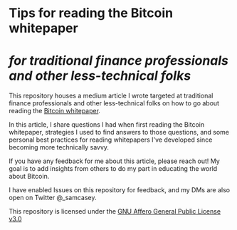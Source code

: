 # Tips for reading the Bitcoin whitepaper
# ***for traditional finance professionals and other less-technical folks***

This repository houses a medium article I wrote targeted at traditional finance professionals and other less-technical folks on how to go about reading the [Bitcoin whitepaper](https://bitcoin.org/bitcoin.pdf).

In this article, I share questions I had when first reading the Bitcoin whitepaper, strategies I used to find answers to those questions, and some personal best practices for reading whitepapers I've developed since becoming more technically savvy.

If you have any feedback for me about this article, please reach out! My goal is to add insights from others to do my part in educating the world about Bitcoin.

I have enabled Issues on this repository for feedback, and my DMs are also open on Twitter @_samcasey.

This repository is licensed under the [GNU Affero General Public License v3.0](https://www.gnu.org/licenses/agpl-3.0.en.html)
